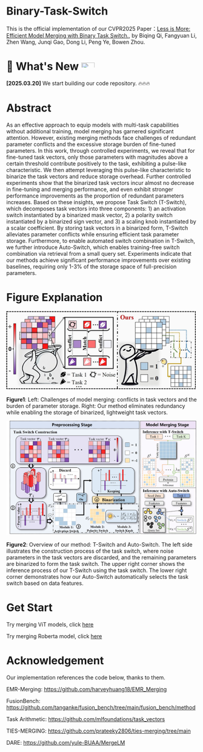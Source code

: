 # Binary-Task-Switch
This is the official implementation of our CVPR2025 Paper：[Less is More: Efficient Model Merging with Binary Task Switch.](https://arxiv.org/abs/2412.00054), by Biqing Qi, Fangyuan Li, Zhen Wang, Junqi Gao, Dong Li, Peng Ye, Bowen Zhou.

# 🚀 What's New <a><img width="35" height="20" src="https://user-images.githubusercontent.com/12782558/212848161-5e783dd6-11e8-4fe0-bbba-39ffb77730be.png"></a>
**\[2025.03.20\]** We start building our code repository. 🔥🔥🔥

# Abstract
As an effective approach to equip models with multi-task capabilities without additional training, model merging has garnered significant attention. However, existing merging methods face challenges of redundant parameter conflicts and the excessive storage burden of fine-tuned parameters. In this work, through controlled experiments, we reveal that for fine-tuned task vectors, only those parameters with magnitudes above a certain threshold contribute positively to the task, exhibiting a pulse-like characteristic. We then attempt leveraging this pulse-like characteristic to binarize the task vectors and reduce storage overhead. Further controlled experiments show that the binarized task vectors incur almost no decrease in fine-tuning and merging performance, and even exhibit stronger performance improvements as the proportion of redundant parameters increases. Based on these insights, we propose Task Switch (T-Switch), which decomposes task vectors into three components: 1) an activation switch instantiated by a binarized mask vector, 2) a polarity switch instantiated by a binarized sign vector, and 3) a scaling knob instantiated by a scalar coefficient. By storing task vectors in a binarized form, T-Switch alleviates parameter conflicts while ensuring efficient task parameter storage. Furthermore, to enable automated switch combination in T-Switch, we further introduce Auto-Switch, which enables training-free switch combination via retrieval from a small query set. Experiments indicate that our methods achieve significant performance improvements over existing baselines, requiring only 1-3$\%$ of the storage space of full-precision parameters.

# Figure Explanation

<img src="https://github.com/lfy-123/Binary-Task-Switch/blob/main/jpg/merge_illustration.jpg" width="500px">

**Figure1**: Left: Challenges of model merging: conflicts in task vectors and the burden of parameter storage. Right: Our method eliminates redundancy while enabling the storage of binarized, lightweight task vectors.

<img src="https://github.com/lfy-123/Binary-Task-Switch/blob/main/jpg/merge_method.jpg" width="800px">

**Figure2**: Overview of our method: T-Switch and Auto-Switch. The left side illustrates the construction process of the task switch, where noise parameters in the task vectors are discarded, and the remaining parameters are binarized to form the task switch. The upper right corner shows the inference process of our T-Switch using the task switch. The lower right corner demonstrates how our Auto-Switch automatically selects the task switch based on data features.

# Get Start

Try merging ViT models, click [here](./merge_vit/README.md)

Try merging Roberta model, click [here](./merge_lm/README.md)



# Acknowledgement

Our implementation references the code below, thanks to them.

EMR-Merging: https://github.com/harveyhuang18/EMR_Merging

FusionBench: https://github.com/tanganke/fusion_bench/tree/main/fusion_bench/method

Task Arithmetic: https://github.com/mlfoundations/task_vectors

TIES-MERGING: https://github.com/prateeky2806/ties-merging/tree/main

DARE: https://github.com/yule-BUAA/MergeLM



